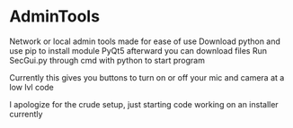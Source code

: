 # AdminTools
Network or local admin tools made for ease of use
Download python and use pip to install module PyQt5
afterward you can download files
Run SecGui.py through cmd with python to start program

Currently this gives you buttons to turn on or off your mic and camera at a low lvl code

I apologize for the crude setup, just starting code working on an installer currently
